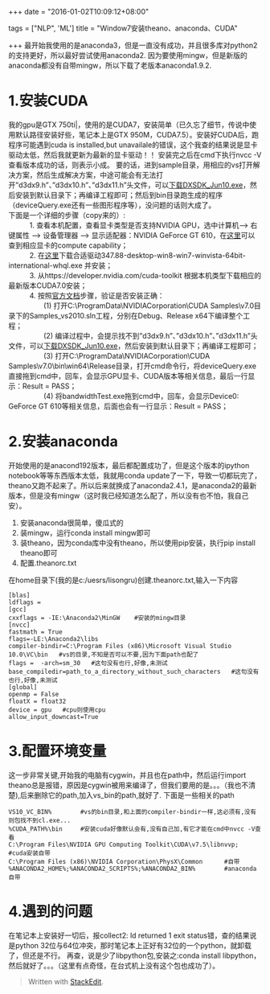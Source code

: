 +++
date = "2016-01-02T10:09:12+08:00"

tags = ["NLP", 'ML']
title = "Window7安装theano、anaconda、CUDA"

+++
最开始我使用的是anaconda3，但是一直没有成功，并且很多库对python2的支持更好，所以最好尝试使用anaconda2.
因为要使用mingw，但是新版的anaconda都没有自带mingw，所以下载了老版本anaconda1.9.2.
<!--more-->
# 1.安装CUDA

我的gpu是GTX 750ti|，使用的是CUDA7，安装简单（已久忘了细节，传说中使用默认路径安装好些，笔记本上是GTX 950M，CUDA7.5）。安装好CUDA后，跑程序可能遇到cuda is installed,but unavailale的错误，这个我查的结果说是显卡驱动太低，然后我就更新为最新的显卡驱动！！
安装完之后在cmd下执行nvcc -V查看版本成功的话，则表示小成。
要的话，进到sample目录，用相应的vs打开解决方案，然后生成解决方案，中途可能会有无法打开”d3dx9.h”、”d3dx10.h”、”d3dx11.h”头文件，可以[下载DXSDK_Jun10.exe](http://www.microsoft.com/en-us/download/details.aspx?id=6812)，然后安装到默认目录下；再编译工程即可；然后到bin目录跑生成的程序（deviceQuery.exe还有一些图形程序等），没问题的话则大成了。   
下面是一个详细的步骤（copy来的）:    
　　　1. 查看本机配置，查看显卡类型是否支持NVIDIA GPU，选中计算机--> 右键属性 --> 设备管理器 --> 显示适配器：NVIDIA GeForce GT 610，在[这里](https://developer.nvidia.com/cuda-gpus)可以查到相应显卡的compute capability；   
　　　2. 在[这里](http://www.nvidia.cn/Download/index.aspx?lang=cn)下载合适驱动347.88-desktop-win8-win7-winvista-64bit-international-whql.exe 并安装；  
　　　3. 从https://developer.nvidia.com/cuda-toolkit   根据本机类型下载相应的最新版本CUDA7.0安装；  
　　　4. 按照[官方文档](http://docs.nvidia.com/cuda/cuda-getting-started-guide-for-microsoft-windows/index.html#axzz3W8BU10Ol  )步骤，验证是否安装正确：   
　　　　　(1) 打开C:\ProgramData\NVIDIACorporation\CUDA Samples\v7.0目录下的Samples_vs2010.sln工程，分别在Debug、Release x64下编译整个工程；   
　　　　　(2) 编译过程中，会提示找不到”d3dx9.h”、”d3dx10.h”、”d3dx11.h”头文件，可以[下载DXSDK_Jun10.exe](http://www.microsoft.com/en-us/download/details.aspx?id=6812)，然后安装到默认目录下；再编译工程即可；   
　　　　　(3) 打开C:\ProgramData\NVIDIACorporation\CUDA Samples\v7.0\bin\win64\Release目录，打开cmd命令行，将deviceQuery.exe直接拖到cmd中，回车，会显示GPU显卡、CUDA版本等相关信息，最后一行显示：Result = PASS；   
　　　　　(4) 将bandwidthTest.exe拖到cmd中，回车，会显示Device0: GeForce GT 610等相关信息，后面也会有一行显示：Result = PASS； 

# 2.安装anaconda
开始使用的是anacond192版本，最后都配置成功了，但是这个版本的ipython notebook等等东西版本太低，我就用conda update了一下，导致一切都玩完了，theano又跑不起来了。所以后来就换成了anaconda2.4.1，是anaconda2的最新版本，但是没有mingw（这时我已经知道怎么配了，所以没有也不怕，我自己安）。   

1. 安装anaconda很简单，傻瓜式的   
2. 装mingw，运行conda install mingw即可   
3. 装theano，因为conda库中没有theano，所以使用pip安装，执行pip install theano即可   
4. 配置.theanorc.txt    

在home目录下(我的是c:/uesrs/lisongru)创建.theanorc.txt,输入一下内容

	[blas]
	ldflags =
	[gcc]
	cxxflags = -IE:\Anaconda2\MinGW    #安装的mingw目录
	[nvcc]
	fastmath = True
	flags=-LE:\Anaconda2\libs
	compiler-bindir=C:\Program Files (x86)\Microsoft Visual Studio 10.0\VC\bin   #vs的目录,不知是否可以不要,因为下面path也配了
	flags =  -arch=sm_30   #这句没有也行,好像,未测试
	base_compiledir=path_to_a_directory_without_such_characters   #这句没有也行,好像,未测试
	[global]
	openmp = False
	floatX = float32
	device = gpu   #cpu则使用cpu
	allow_input_downcast=True

# 3.配置环境变量
这一步非常关键,开始我的电脑有cygwin，并且也在path中，然后运行import theano总是报错，原因是cygwin被用来编译了，但我们要用的是。。。（我也不清楚),后来删除它的path,加入vs_bin的path,就好了.
下面是一些相关的path

	VS10_VC_BIN%		#vs的bin目录,和上面的compiler-bindir一样,这必须有,没有则包找不到cl.exe...
	%CUDA_PATH%\bin		#安装cuda好像默认会有,没有自己加,有它才能在cmd中nvcc -V查看
	C:\Program Files\NVIDIA GPU Computing Toolkit\CUDA\v7.5\libnvvp;		#cuda安装自带
	C:\Program Files (x86)\NVIDIA Corporation\PhysX\Common		#自带
	%ANACONDA2_HOME%;%ANACONDA2_SCRIPTS%;%ANACONDA2_BIN%		#anaconda自带
	
# 4.遇到的问题
在笔记本上安装好一切后，报collect2: ld returned 1 exit status错，查的结果说是python 32位与64位冲突，那时笔记本上正好有32位的一个python，就卸载了，但还是不行。
再查，说是少了libpython包,安装之:conda install libpython，然后就好了。。。（这里有点奇怪，在台式机上没有这个包也成功了）。   
> Written with [StackEdit](https://stackedit.io/).
